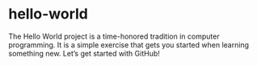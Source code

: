 # hello-world
The Hello World project is a time-honored tradition in computer programming. 
It is a simple exercise that gets you started when learning something new. Let’s get started with GitHub!
